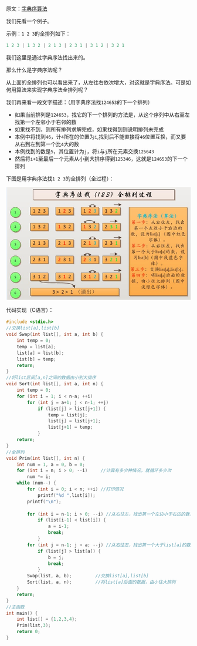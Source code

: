 原文：[字典序算法](http://www.cnblogs.com/darklights/p/5285598.html)

我们先看一个例子。

示例：`1 2 3`的全排列如下：
```cpp
1 2 3 | 1 3 2 | 2 1 3 | 2 3 1 | 3 1 2 | 3 2 1
```
我们这里是通过字典序法找出来的。

那么什么是字典序法呢？

从上面的全排列也可以看出来了，从左往右依次增大，对这就是字典序法。可是如何用算法来实现字典序法全排列呢？

我们再来看一段文字描述：（用字典序法找`124653`的下一个排列）

* 如果当前排列是`124653`，找它的下一个排列的方法是，从这个序列中从右至左找第一个左邻小于右邻的数
* 如果找不到，则所有排列求解完成，如果找得到则说明排列未完成
* 本例中将找到`46`，计`4`所在的位置为`i`,找到后不能直接将`46`位置互换，而又要从右到左到第一个比`4`大的数
* 本例找到的数是`5`，其位置计为`j`，将`i`与`j`所在元素交换`125643`
* 然后将`i+1`至最后一个元素从小到大排序得到`125346`，这就是`124653`的下一个排列

下图是用字典序法找`1 2 3`的全排列（全过程）：

![](字典序算法[转]/1.png)

代码实现（C语言）：
```c
#include <stdio.h>
//交换list[a],list[b]
void Swap(int list[], int a, int b) {
    int temp = 0;
    temp = list[a];
    list[a] = list[b];
    list[b] = temp;
    return;
}
//将list区间[a,n]之间的数据由小到大排序
void Sort(int list[], int a, int n) {
    int temp = 0;
    for (int i = 1; i < n-a; ++i)
        for (int j = a+1; j < n-1; ++j)
            if (list[j] > list[j+1]) {
                temp = list[j];
                list[j] = list[j+1];
                list[j+1] = temp;
            }
    return;
}
//全排列
void Prim(int list[], int n) {
    int num = 1, a = 0, b = 0;
    for (int i = n; i > 0; --i)     //计算有多少种情况，就循环多少次
        num *= i;
    while (num--) {
        for (int i = 0; i < n; ++i) //打印情况
            printf("%d ",list[i]);
        printf("\n");

        for (int i = n-1; i > 0; --i) //从右往左，找出第一个左边小于右边的数，设为list[a]
            if (list[i-1] < list[i]) {
                a = i-1;
                break;
            }
        for (int j = n-1; j > a; --j) //从右往左，找出第一个大于list[a]的数，设为list[b]
            if (list[j] > list[a]) {
                b = j;
                break;
            }
        Swap(list, a, b);         //交换list[a],list[b]
        Sort(list, a, n);         //将list[a]后面的数据，由小往大排列
    }
    return;
}
//主函数
int main() {
    int list[] = {1,2,3,4};
    Prim(list,3);
    return 0;
}
```
